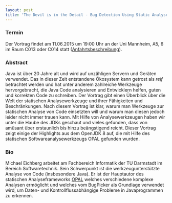 ```yaml
---
layout: post
title: 'The Devil is in the Detail - Bug Detection Using Static Analyses'
---
```


### Termin

Der Vortrag findet am 11.06.2015 um 19:00 Uhr an der Uni Mannheim, A5, 6 im Raum C013 oder C014 statt ([Anfahrtsbeschreibung](/getting-there)).

### Abstract

Java ist über 20 Jahre alt und wird auf unzähligen Servern und Geräten verwendet. Das in dieser Zeit entstandene Ökosystem kann getrost als *reif* betrachtet werden und hat unter anderem zahlreiche Werkzeuge hervorgebracht, die Java Code analysieren und Entwicklern helfen, guten und korrekten Code zu schreiben. Der Vortrag gibt einen Überblick über die Welt der statischen Analysewerkzeuge und ihrer Fähigkeiten und Beschränkungen. Nach diesem Vortrag ist klar, warum man Werkzeuge zur statischen Analyse von Code einsetzten will und warum man diesen jedoch leider nicht immer trauen kann.
Mit Hilfe von Analysewerkzeugen haben wir unter die Haube des JDKs geschaut und vieles gefunden,  dass  von amüsant über erstaunlich bis hinzu beängstigend reicht. Dieser Vortrag zeigt einige der Highlights aus dem OpenJDK 8 auf, die mit Hilfe des statischen Softwareanalysewerkzeugs OPAL gefunden wurden.

### Bio

Michael Eichberg arbeitet am Fachbereich Informatik der TU Darmstadt im Bereich Softwaretechnik. Sein Schwerpunkt ist die werkzeugunterstützte Analyse von Code (insbesondere Java). Er ist der Hauptautor des statischen Analyseframeworks [OPAL](http://www.opal-project.de/) welches verschiedene komplexe Analysen ermöglicht und welches vom BugPicker als Grundlage verwendet wird, um Daten- und Kontrollflussabhängige Probleme in Javaprogrammen zu erkennen.

